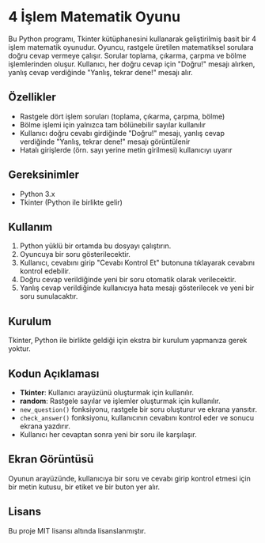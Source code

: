 # 4 İşlem Matematik Oyunu

Bu Python programı, Tkinter kütüphanesini kullanarak geliştirilmiş basit bir 4 işlem matematik oyunudur. Oyuncu, rastgele üretilen matematiksel sorulara doğru cevap vermeye çalışır. Sorular toplama, çıkarma, çarpma ve bölme işlemlerinden oluşur. Kullanıcı, her doğru cevap için "Doğru!" mesajı alırken, yanlış cevap verdiğinde "Yanlış, tekrar dene!" mesajı alır.

## Özellikler
- Rastgele dört işlem soruları (toplama, çıkarma, çarpma, bölme)
- Bölme işlemi için yalnızca tam bölünebilir sayılar kullanılır
- Kullanıcı doğru cevabı girdiğinde "Doğru!" mesajı, yanlış cevap verdiğinde "Yanlış, tekrar dene!" mesajı görüntülenir
- Hatalı girişlerde (örn. sayı yerine metin girilmesi) kullanıcıyı uyarır

## Gereksinimler
- Python 3.x
- Tkinter (Python ile birlikte gelir)

## Kullanım
1. Python yüklü bir ortamda bu dosyayı çalıştırın.
2. Oyuncuya bir soru gösterilecektir.
3. Kullanıcı, cevabını girip "Cevabı Kontrol Et" butonuna tıklayarak cevabını kontrol edebilir.
4. Doğru cevap verildiğinde yeni bir soru otomatik olarak verilecektir.
5. Yanlış cevap verildiğinde kullanıcıya hata mesajı gösterilecek ve yeni bir soru sunulacaktır.

## Kurulum
Tkinter, Python ile birlikte geldiği için ekstra bir kurulum yapmanıza gerek yoktur.

## Kodun Açıklaması
- **Tkinter**: Kullanıcı arayüzünü oluşturmak için kullanılır.
- **random**: Rastgele sayılar ve işlemler oluşturmak için kullanılır.
- `new_question()` fonksiyonu, rastgele bir soru oluşturur ve ekrana yansıtır.
- `check_answer()` fonksiyonu, kullanıcının cevabını kontrol eder ve sonucu ekrana yazdırır.
- Kullanıcı her cevaptan sonra yeni bir soru ile karşılaşır.

## Ekran Görüntüsü
Oyunun arayüzünde, kullanıcıya bir soru ve cevabı girip kontrol etmesi için bir metin kutusu, bir etiket ve bir buton yer alır.

## Lisans
Bu proje MIT lisansı altında lisanslanmıştır.
